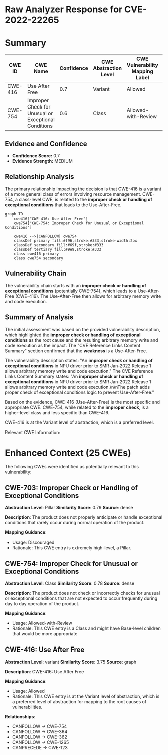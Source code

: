 # Raw Analyzer Response for CVE-2022-22265

# Summary
| CWE ID    | CWE Name                                                        | Confidence | CWE Abstraction Level | CWE Vulnerability Mapping Label | CWE-Vulnerability Mapping Notes |
| --------- | --------------------------------------------------------------- | ---------- | --------------------- | ------------------------------- | ------------------------------- |
| CWE-416 | Use After Free | 0.7 | Variant | Allowed | Primary CWE |
| CWE-754 | Improper Check for Unusual or Exceptional Conditions | 0.6 | Class | Allowed-with-Review | Secondary Candidate |

## Evidence and Confidence

*   **Confidence Score:** 0.7
*   **Evidence Strength:** MEDIUM

## Relationship Analysis
The primary relationship impacting the decision is that CWE-416 is a variant of a more general class of errors involving resource management. CWE-754, a class-level CWE, is related to the **improper check or handling of exceptional conditions** that leads to the Use-After-Free.

```mermaid
graph TD
    cwe416["CWE-416: Use After Free"]
    cwe754["CWE-754: Improper Check for Unusual or Exceptional Conditions"]

    cwe416 -->|CANFOLLOW| cwe754
    classDef primary fill:#f96,stroke:#333,stroke-width:2px
    classDef secondary fill:#69f,stroke:#333
    classDef tertiary fill:#9e9,stroke:#333
    class cwe416 primary
    class cwe754 secondary
```

## Vulnerability Chain
The vulnerability chain starts with an **improper check or handling of exceptional conditions** (potentially CWE-754), which leads to a Use-After-Free (CWE-416). The Use-After-Free then allows for arbitrary memory write and code execution.

## Summary of Analysis
The initial assessment was based on the provided vulnerability description, which highlighted the **improper check or handling of exceptional conditions** as the root cause and the resulting arbitrary memory write and code execution as the impact. The "CVE Reference Links Content Summary" section confirmed that the **weakness** is a Use-After-Free.

The vulnerability description states: "An **improper check or handling of exceptional conditions** in NPU driver prior to SMR Jan-2022 Release 1 allows arbitrary memory write and code execution."
The CVE Reference Links Content Summary states: "An **improper check or handling of exceptional conditions** in NPU driver prior to SMR Jan-2022 Release 1 allows arbitrary memory write and code execution.\n\nThe patch adds proper check of exceptional conditions logic to prevent Use-After-Free."

Based on the evidence, CWE-416 (Use-After-Free) is the most specific and appropriate CWE. CWE-754, while related to the **improper check**, is a higher-level class and less specific than CWE-416.

CWE-416 is at the Variant level of abstraction, which is a preferred level.

Relevant CWE Information:

# Enhanced Context (25 CWEs)
The following CWEs were identified as potentially relevant to this vulnerability:

## CWE-703: Improper Check or Handling of Exceptional Conditions
**Abstraction Level**: Pillar
**Similarity Score**: 0.79
**Source**: dense

**Description**:
The product does not properly anticipate or handle exceptional conditions that rarely occur during normal operation of the product.

**Mapping Guidance**:
- Usage: Discouraged
- Rationale: This CWE entry is extremely high-level, a Pillar.

## CWE-754: Improper Check for Unusual or Exceptional Conditions
**Abstraction Level**: Class
**Similarity Score**: 0.78
**Source**: dense

**Description**:
The product does not check or incorrectly checks for unusual or exceptional conditions that are not expected to occur frequently during day to day operation of the product.

**Mapping Guidance**:
- Usage: Allowed-with-Review
- Rationale: This CWE entry is a Class and might have Base-level children that would be more appropriate

## CWE-416: Use After Free
**Abstraction Level**: variant
**Similarity Score**: 3.75
**Source**: graph

**Description**:
CWE-416: Use After Free

**Mapping Guidance**:
- Usage: Allowed
- Rationale: This CWE entry is at the Variant level of abstraction, which is a preferred level of abstraction for mapping to the root causes of vulnerabilities.

**Relationships**:
- CANFOLLOW -> CWE-754
- CANFOLLOW -> CWE-364
- CANFOLLOW -> CWE-362
- CANFOLLOW -> CWE-1265
- CANPRECEDE -> CWE-123